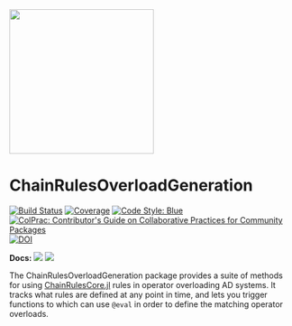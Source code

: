 <img src="https://rawcdn.githack.com/JuliaDiff/ChainRulesCore.jl/b0b8dbf26807f8f6bc1a3c073b6720b8d90a8cd4/docs/src/assets/logo.svg" width="256"/>

# ChainRulesOverloadGeneration

[![Build Status](https://github.com/JuliaDiff/ChainRulesOverloadGeneration.jl/workflows/CI/badge.svg)](https://github.com/JuliaDiff/ChainRulesOverloadGeneration.jl/actions?query=workflow:CI)
[![Coverage](https://codecov.io/gh/JuliaDiff/ChainRulesOverloadGeneration.jl/branch/master/graph/badge.svg)](https://codecov.io/gh/JuliaDiff/ChainRulesOverloadGeneration.jl)
[![Code Style: Blue](https://img.shields.io/badge/code%20style-blue-4495d1.svg)](https://github.com/invenia/BlueStyle)
[![ColPrac: Contributor's Guide on Collaborative Practices for Community Packages](https://img.shields.io/badge/ColPrac-Contributor's%20Guide-blueviolet)](https://github.com/SciML/ColPrac)
[![DOI](https://zenodo.org/badge/199721843.svg)](https://zenodo.org/badge/latestdoi/199721843)

**Docs:**
[![](https://img.shields.io/badge/docs-master-blue.svg)](https://juliadiff.org/ChainRulesOverloadGeneration.jl/dev)
[![](https://img.shields.io/badge/docs-stable-blue.svg)](https://juliadiff.org/ChainRulesOverloadGeneration.jl/stable)

The ChainRulesOverloadGeneration package provides a suite of methods for using [ChainRulesCore.jl](https://github.com/JuliaDiff/ChainRulesCore.jl) rules in operator overloading AD systems.
It tracks what rules are defined at any point in time, and lets you trigger functions to which can use `@eval` in order to define the matching operator overloads.
